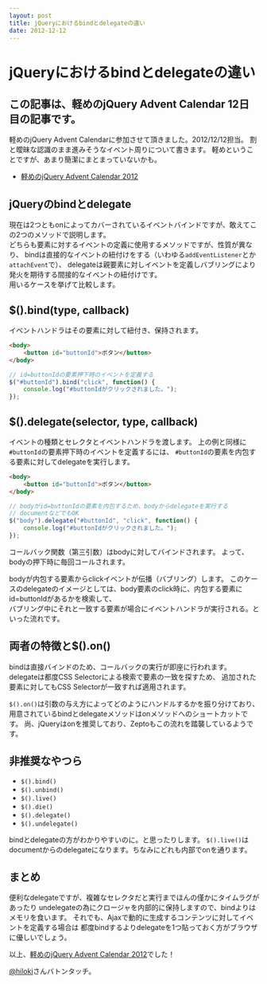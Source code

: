 ```yaml
---
layout: post
title: jQueryにおけるbindとdelegateの違い
date: 2012-12-12
---
```


# jQueryにおけるbindとdelegateの違い

## この記事は、軽めのjQuery Advent Calendar 12日目の記事です。

軽めのjQuery Advent Calendarに参加させて頂きました。2012/12/12担当。
割と曖昧な認識のまま進みそうなイベント周りについて書きます。
軽めということですが、あまり簡潔にまとまっていないかも。

- [軽めのjQuery Advent Calendar 2012](http://www.adventar.org/calendars/29)

## jQueryのbindとdelegate

現在は2つともonによってカバーされているイベントバインドですが、敢えてこの2つのメソッドで説明します。  
どちらも要素に対するイベントの定義に使用するメソッドですが、性質が異なり、
bindは直接的なイベントの紐付けをする（いわゆる`addEventListener`とか`attachEvent`で）、
delegateは親要素に対しイベントを定義しバブリングにより発火を期待する間接的なイベントの紐付けです。  
用いるケースを挙げて比較します。  

## $().bind(type, callback)

イベントハンドラはその要素に対して紐付き、保持されます。

```html
<body>
    <button id="buttonId">ボタン</button>
</body>
```

```js
// id=buttonIdの要素押下時のイベントを定義する
$("#buttonId").bind("click", function() {
    console.log("#buttonIdがクリックされました。");
});
```

## $().delegate(selector, type, callback)

イベントの種類とセレクタとイベントハンドラを渡します。
上の例と同様に`#buttonId`の要素押下時のイベントを定義するには、
`#buttonId`の要素を内包する要素に対してdelegateを実行します。

```html
<body>
    <button id="buttonId">ボタン</button>
</body>
```

```js
// bodyがid=buttonIdの要素を内包するため、bodyからdelegateを実行する
// documentなどでもOK
$("body").delegate("#buttonId", "click", function() {
    console.log("#buttonIdがクリックされました。");
});
```

コールバック関数（第三引数）はbodyに対してバインドされます。
よって、bodyの押下時に毎回コールされます。  

bodyが内包する要素からclickイベントが伝播（バブリング）します。
このケースのdelegateのイメージとしては、body要素のclick時に、内包する要素にid=buttonIdがあるかを検索して、  
バブリング中にそれと一致する要素が場合にイベントハンドラが実行される。といった流れです。  

## 両者の特徴と$().on()

bindは直接バインドのため、コールバックの実行が即座に行われます。
delegateは都度CSS Selectorによる検索で要素の一致を探すため、
追加された要素に対してもCSS Selectorが一致すれば適用されます。

`$().on()`は引数の与え方によってどのようにハンドルするかを振り分けており、
用意されているbindとdelegateメソッドはonメソッドへのショートカットです。
尚、jQueryはonを推奨しており、Zeptoもこの流れを踏襲しているようです。

## 非推奨なやつら

- `$().bind()`
- `$().unbind()`
- `$().live()`
- `$().die()`
- `$().delegate()`
- `$().undelegate()`

bindとdelegateの方がわかりやすいのに。と思ったりします。
`$().live()`はdocumentからのdelegateになります。ちなみにどれも内部でonを通ります。  

## まとめ

便利なdelegateですが、複雑なセレクタだと実行までほんの僅かにタイムラグがあったり
undelegateの為にクロージャを内部的に保持しますので、bindよりはメモリを食います。
それでも、Ajaxで動的に生成するコンテンツに対してイベントを定義する場合は
都度bindするよりdelegateを1つ貼っておく方がブラウザに優しいでしょう。

以上、[軽めのjQuery Advent Calendar 2012](http://www.adventar.org/calendars/29)でした！

[@hiloki](http://twitter.com/hiloki)さんバトンタッチ。